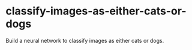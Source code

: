 # classify-images-as-either-cats-or-dogs
Build a neural network to classify images as either cats or dogs.
